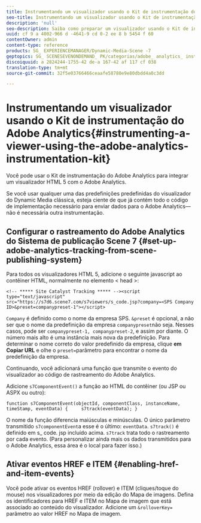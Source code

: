 ```yaml
---
title: Instrumentando um visualizador usando o Kit de instrumentação do Adobe Analytics
seo-title: Instrumentando um visualizador usando o Kit de instrumentação do Adobe Analytics
description: 'null'
seo-description: Saiba como preparar um visualizador usando o Kit de instrumentação do Adobe Analytics.
uuid: cf 9 a 4002-966 d -4641-9 cd 0-2 ee 8 b 5454 f 60
contentOwner: admin
content-type: reference
products: SG_ EXPERIENCEMANAGER/Dynamic-Media-Scene -7
geptopics: SG_ SCENESEVENONDEMAND_ PK/categorias/adobe_ analytics_ instrumentation_ kit
discoiquuid: a 2824244-1755-42 de-a 167-42 af 117 cf 038
translation-type: tm+mt
source-git-commit: 32f5e03766466ceaafe58780e9e80dbdd4a0c3dd

---
```



# Instrumentando um visualizador usando o Kit de instrumentação do Adobe Analytics{#instrumenting-a-viewer-using-the-adobe-analytics-instrumentation-kit}

Você pode usar o Kit de instrumentação do Adobe Analytics para integrar um visualizador HTML 5 com o Adobe Analytics.

Se você usar qualquer uma das predefinições predefinidas do visualizador do Dynamic Media clássica, esteja ciente de que já contém todo o código de implementação necessário para enviar dados para o Adobe Analytics—não é necessária outra instrumentação.

## Configurar o rastreamento do Adobe Analytics do Sistema de publicação Scene 7 {#set-up-adobe-analytics-tracking-from-scene-publishing-system}

Para todos os visualizadores HTML 5, adicione o seguinte javascript ao contêiner HTML, normalmente no elemento &lt; head &gt;:

```as3
<!-- ***** Site Catalyst Tracking ***** --><script type="text/javascript" src="https://s7d6.scene7.com/s7viewers/s_code.jsp?company=<SPS Company ID>&preset=companypreset-1"></script>
```

`Company` é definido como o nome da empresa SPS. `&preset` é opcional, a não ser que o nome da predefinição da empresa `companypreset`não seja. Nesses casos, pode ser `companypreset-1, companypreset-2`, e assim por diante. O número mais alto é uma instância mais nova da predefinição. Para determinar o nome correto do valor predefinido da empresa, clique **em Copiar URL** e olhe o `preset=`parâmetro para encontrar o nome da predefinição da empresa.

Continuando, você adicionará uma função que transmite o evento do visualizador ao código de rastreamento do Adobe Analytics.

Adicione `s7ComponentEvent()` a função ao HTML do contêiner (ou JSP ou ASPX ou outro):

```as3
function s7ComponentEvent(objectId, componentClass, instanceName, timeStamp, eventData) {     s7track(eventData); }
```

O nome da função diferencia maiúsculas e minúsculas. O único parâmetro transmitido `s7componentEvent`a esse é o último: `eventData`. `s7track()` é definido em s_ code. jsp incluído acima. `s7track` trata todo o rastreamento por cada evento. (Para personalizar ainda mais os dados transmitidos para o Adobe Analytics, essa área é o local para fazer isso.)

## Ativar eventos HREF e ITEM {#enabling-href-and-item-events}

Você pode ativar os eventos HREF (rollover) e ITEM (cliques/toque do mouse) nos visualizadores por meio da edição do Mapa de imagens. Defina os identificadores para HREF e ITEM no Mapa de imagem que está associado ao conteúdo do visualizador. Adicione um `&rolloverKey=` parâmetro ao valor HREF no Mapa de imagem.
